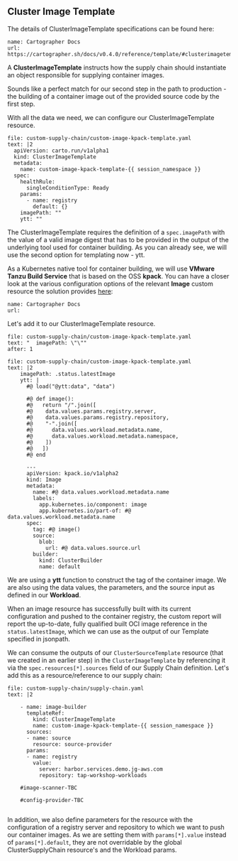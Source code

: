 ## Cluster Image Template

The details of ClusterImageTemplate specifications can be found here: 
```dashboard:reload-dashboard
name: Cartographer Docs
url: https://cartographer.sh/docs/v0.4.0/reference/template/#clusterimagetemplate
```
A **ClusterImageTemplate** instructs how the supply chain should instantiate an object responsible for supplying container images.

Sounds like a perfect match for our second step in the path to production - the building of a container image out of the provided source code by the first step. 

With all the data we need, we can configure our ClusterImageTemplate resource.
```editor:append-lines-to-file
file: custom-supply-chain/custom-image-kpack-template.yaml
text: |2
  apiVersion: carto.run/v1alpha1
  kind: ClusterImageTemplate
  metadata:
    name: custom-image-kpack-template-{{ session_namespace }}
  spec:
    healthRule:
      singleConditionType: Ready
    params:
      - name: registry
        default: {}
    imagePath: ""
    ytt: ""
```
The ClusterImageTemplate requires the definition of a `spec.imagePath` with the value of a valid image digest that has to be provided in the output of the underlying tool used for container building.
As you can already see, we will use the second option for templating now - ytt.

As a Kubernetes native tool for container building, we will use **VMware Tanzu Build Service** that is based on the OSS **kpack**.
You can have a closer look at the various configuration options of the relevant **Image** custom resource the solution provides [here](https://github.com/pivotal/kpack/blob/main/docs/image.md):
```dashboard:reload-dashboard
name: Cartographer Docs
url: 
```

Let's add it to our ClusterImageTemplate resource.
```editor:select-matching-text
file: custom-supply-chain/custom-image-kpack-template.yaml
text: "  imagePath: \"\""
after: 1
```
```editor:replace-text-selection
file: custom-supply-chain/custom-image-kpack-template.yaml
text: |2
    imagePath: .status.latestImage
    ytt: |
      #@ load("@ytt:data", "data")

      #@ def image():
      #@   return "/".join([
      #@    data.values.params.registry.server,
      #@    data.values.params.registry.repository,
      #@    "-".join([
      #@      data.values.workload.metadata.name,
      #@      data.values.workload.metadata.namespace,
      #@    ])
      #@   ])
      #@ end

      ---
      apiVersion: kpack.io/v1alpha2
      kind: Image
      metadata:
        name: #@ data.values.workload.metadata.name
        labels:
          app.kubernetes.io/component: image
          app.kubernetes.io/part-of: #@ data.values.workload.metadata.name
      spec:
        tag: #@ image()
        source:
          blob:
            url: #@ data.values.source.url
        builder:
          kind: ClusterBuilder
          name: default

```
We are using a **ytt** function to construct the tag of the container image. We are also using the data values, the parameters, and the source input as defined in our **Workload**.

When an image resource has successfully built with its current configuration and pushed to the container registry, the custom report will report the up-to-date, fully qualified built OCI image reference in the `status.latestImage`, which we can use as the output of our Template specified in jsonpath.

We can consume the outputs of our `ClusterSourceTemplate` resource (that we created in an earlier step) in the `ClusterImageTemplate` by referencing it via the `spec.resources[*].sources` field of our Supply Chain definition.
Let's add this as a resource/reference to our supply chain:
```editor:append-lines-to-file
file: custom-supply-chain/supply-chain.yaml
text: |2

    - name: image-builder
      templateRef:
        kind: ClusterImageTemplate
        name: custom-image-kpack-template-{{ session_namespace }}
      sources:
      - name: source
        resource: source-provider
      params:
      - name: registry
        value:
          server: harbor.services.demo.jg-aws.com
          repository: tap-workshop-workloads
    
    #image-scanner-TBC

    #config-provider-TBC
    
```
In addition, we also define parameters for the resource with the configuration of a registry server and repository to which we want to push our container images. As we are setting them with `params[*].value` instead of `params[*].default`, they are not overridable by the global ClusterSupplyChain resource's and the Workload params. 
